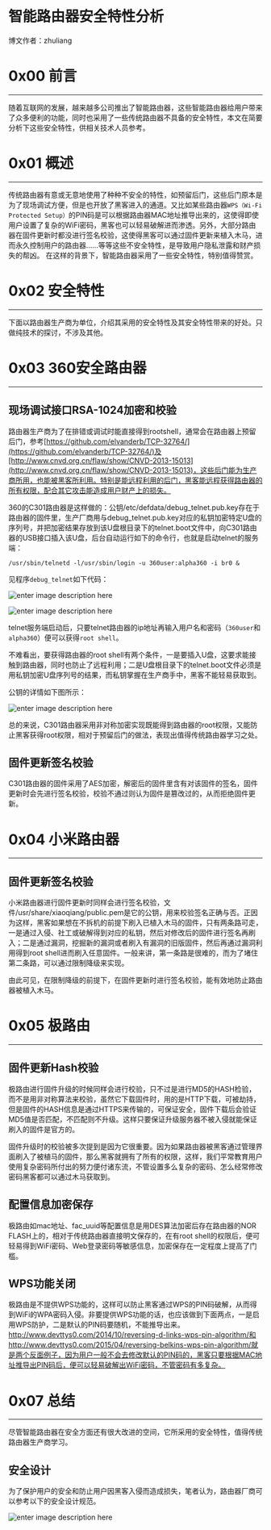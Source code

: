 # 智能路由器安全特性分析

博文作者：zhuliang

0x00 前言
=======

* * *

随着互联网的发展，越来越多公司推出了智能路由器，这些智能路由器给用户带来了众多便利的功能，同时也采用了一些传统路由器不具备的安全特性，本文在简要分析下这些安全特性，供相关技术人员参考。

0x01 概述
=======

* * *

传统路由器有意或无意地使用了种种不安全的特性，如预留后门，这些后门原本是为了现场调试方便，但是也开放了黑客进入的通道。又比如某些路由器`WPS（Wi-Fi Protected Setup）`的PIN码是可以根据路由器MAC地址推导出来的，这使得即使用户设置了复杂的WiFi密码，黑客也可以轻易破解进而渗透。另外，大部分路由器在固件更新时都没进行签名校验，这使得黑客可以通过固件更新来植入木马，进而永久控制用户的路由器……等等这些不安全特性，是导致用户隐私泄露和财产损失的帮凶。 在这样的背景下，智能路由器采用了一些安全特性，特别值得赞赏。

0x02 安全特性
=========

* * *

下面以路由器生产商为单位，介绍其采用的安全特性及其安全特性带来的好处。只做纯技术的探讨，不涉及其他。

0x03 360安全路由器
=============

* * *

现场调试接口RSA-1024加密和校验
-------------------

路由器生产商为了在排错或调试时能直接得到rootshell，通常会在路由器上预留后门，参考[https://github.com/elvanderb/TCP-32764/](https://github.com/elvanderb/TCP-32764/)及[http://www.cnvd.org.cn/flaw/show/CNVD-2013-15013](http://www.cnvd.org.cn/flaw/show/CNVD-2013-15013)，这些后门能为生产商所用，也能被黑客所利用。特别是能远程利用的后门，黑客能远程获得路由器的所有权限，配合其它攻击能造成用户财产上的损失。

360的C301路由器是这样做的：公钥/etc/defdata/debug_telnet.pub.key存在于路由器的固件里，生产厂商用与debug_telnet.pub.key对应的私钥加密特定U盘的序列号，并把加密结果存放到该U盘根目录下的telnet.boot文件中，向C301路由器的USB接口插入该U盘，后台自动运行如下的命令行，也就是启动telnet的服务端：

```
/usr/sbin/telnetd -l/usr/sbin/login -u 360user:alpha360 -i br0 &

```

见程序`debug_telnet`如下代码：

![enter image description here](http://drops.javaweb.org/uploads/images/da05ea0afa3e8e60d4bc356cfddadd4757546b6c.jpg)

![enter image description here](http://drops.javaweb.org/uploads/images/913a3c07dba0fac23c4493f4625d2db2e0b555ab.jpg)

telnet服务端启动后，只要telnet路由器的ip地址再输入用户名和密码（`360user`和`alpha360`）便可以获得`root shell`。

不难看出，要获得路由器的root shell有两个条件，一是要插入U盘，这要求能接触到路由器，同时也防止了远程利用；二是U盘根目录下的telnet.boot文件必须是用私钥加密U盘序列号的结果，而私钥掌握在生产商手中，黑客不能轻易获取到。

公钥的详情如下图所示：

![enter image description here](http://drops.javaweb.org/uploads/images/e8bdb1653cc11822f1ab35a55b8cea486f1bccb1.jpg)

总的来说，C301路由器采用非对称加密实现既能得到路由器的root权限，又能防止黑客获得root权限，相对于预留后门的做法，表现出值得传统路由器学习之处。

固件更新签名校验
--------

C301路由器的固件采用了AES加密，解密后的固件里含有对该固件的签名，固件更新时会先进行签名校验，校验不通过则认为固件是篡改过的，从而拒绝固件更新。

0x04 小米路由器
==========

* * *

固件更新签名校验
--------

小米路由器进行固件更新时同样会进行签名校验，文件/usr/share/xiaoqiang/public.pem是它的公钥，用来校验签名正确与否。正因为这样，黑客如果想在不拆机的前提下刷入已植入木马的固件，只有两条路可走，一是通过入侵、社工或破解得到对应的私钥，然后对修改后的固件进行签名再刷入；二是通过漏洞，挖掘新的漏洞或者刷入有漏洞的旧版固件，然后再通过漏洞利用得到root shell进而刷入任意固件。一般来讲，第一条路是很难的，而为了堵住第二条路，可以通过限制降级来实现。

由此可见，在限制降级的前提下，在固件更新时进行签名校验，能有效地防止路由器被植入木马。

0x05 极路由
========

* * *

固件更新Hash校验
----------

极路由进行固件升级的时候同样会进行校验，只不过是进行MD5的HASH检验，而不是用非对称算法来校验，虽然它下载固件时，用的是HTTP下载，可被劫持，但是固件的HASH信息是通过HTTPS来传输的，可保证安全，固件下载后会验证MD5值是否匹配，不匹配则不升级。这样只要保证升级服务器不被入侵就能保证刷入的固件是官方的。

固件升级时的校验被多次提到是因为它很重要。因为如果路由器被黑客通过管理界面刷入了被植马的固件，那么黑客就拥有了所有的权限，这样，我们平常教育用户使用复杂密码所付出的努力便付诸东流，不管设置多么复杂的密码、怎么经常修改密码黑客都可以通过木马获取到。

配置信息加密保存
--------

极路由如mac地址、fac_uuid等配置信息是用DES算法加密后存在路由器的NOR FLASH上的，相对于传统路由器直接明文保存的，在有root shell的权限后，便可轻易得到WiFi密码、Web登录密码等敏感信息，加密保存在一定程度上提高了门槛。

WPS功能关闭
-------

极路由是不提供WPS功能的，这样可以防止黑客通过WPS的PIN码破解，从而得到WiFi的WPA密码入侵。非要提供WPS功能的话，也应该做到下面两点，一是启用WPS防护，二是默认的PIN码要随机，不能推导出来。http://www.devttys0.com/2014/10/reversing-d-links-wps-pin-algorithm/和http://www.devttys0.com/2015/04/reversing-belkins-wps-pin-algorithm/就是两个反面例子，因为用户一般不会去修改默认的PIN码的，黑客只要根据MAC地址推导出PIN码后，便可以轻易破解出WiFi密码，不管密码有多复杂。

0x07 总结
=======

* * *

尽管智能路由器在安全方面还有很大改进的空间，它所采用的安全特性，值得传统路由器生产商学习。

安全设计
----

为了保护用户的安全和防止用户因黑客入侵而造成损失，笔者认为，路由器厂商可以参考以下的安全设计规范。

![enter image description here](http://drops.javaweb.org/uploads/images/9704488e208bb097bd73113a6d91e11df7ab078b.jpg)